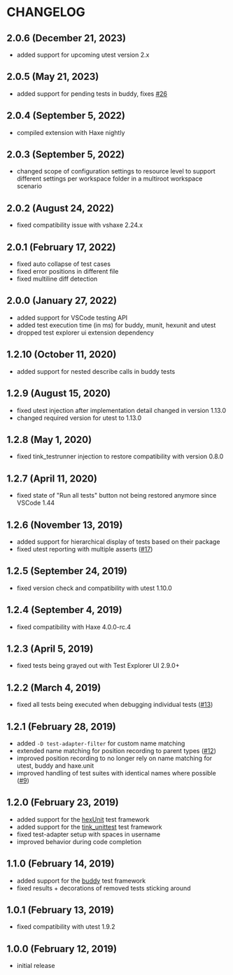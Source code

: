 # CHANGELOG

## 2.0.6 (December 21, 2023)

- added support for upcoming utest version 2.x

## 2.0.5 (May 21, 2023)

- added support for pending tests in buddy, fixes [#26](https://github.com/vshaxe/haxe-test-adapter/issues/26)

## 2.0.4 (September 5, 2022)

- compiled extension with Haxe nightly

## 2.0.3 (September 5, 2022)

- changed scope of configuration settings to resource level to support different settings per workspace folder in a multiroot workspace scenario

## 2.0.2 (August 24, 2022)

- fixed compatibility issue with vshaxe 2.24.x

## 2.0.1 (February 17, 2022)

- fixed auto collapse of test cases
- fixed error positions in different file
- fixed multiline diff detection

## 2.0.0 (January 27, 2022)

- added support for VSCode testing API
- added test execution time (in ms) for buddy, munit, hexunit and utest
- dropped test explorer ui extension dependency

## 1.2.10 (October 11, 2020)

- added support for nested describe calls in buddy tests

## 1.2.9 (August 15, 2020)

- fixed utest injection after implementation detail changed in version 1.13.0
- changed required version for utest to 1.13.0

## 1.2.8 (May 1, 2020)

- fixed tink_testrunner injection to restore compatibility with version 0.8.0

## 1.2.7 (April 11, 2020)

- fixed state of "Run all tests" button not being restored anymore since VSCode 1.44

## 1.2.6 (November 13, 2019)

- added support for hierarchical display of tests based on their package
- fixed utest reporting with multiple asserts ([#17](https://github.com/vshaxe/haxe-test-adapter/issues/17))

## 1.2.5 (September 24, 2019)

- fixed version check and compatibility with utest 1.10.0

## 1.2.4 (September 4, 2019)

- fixed compatibility with Haxe 4.0.0-rc.4

## 1.2.3 (April 5, 2019)

- fixed tests being grayed out with Test Explorer UI 2.9.0+

## 1.2.2 (March 4, 2019)

- fixed all tests being executed when debugging individual tests ([#13](https://github.com/vshaxe/haxe-test-adapter/pull/13))

## 1.2.1 (February 28, 2019)

- added `-D test-adapter-filter` for custom name matching
- extended name matching for position recording to parent types ([#12](https://github.com/vshaxe/haxe-test-adapter/pull/12))
- improved position recording to no longer rely on name matching for utest, buddy and haxe.unit
- improved handling of test suites with identical names where possible ([#9](https://github.com/vshaxe/haxe-test-adapter/pull/9))

## 1.2.0 (February 23, 2019)

- added support for the [hexUnit](https://github.com/DoclerLabs/hexUnit) test framework
- added support for the [tink_unittest](https://github.com/haxetink/tink_unittest) test framework
- fixed test-adapter setup with spaces in username
- improved behavior during code completion

## 1.1.0 (February 14, 2019)

- added support for the [buddy](https://github.com/ciscoheat/buddy) test framework
- fixed results + decorations of removed tests sticking around

## 1.0.1 (February 13, 2019)

- fixed compatibility with utest 1.9.2

## 1.0.0 (February 12, 2019)

- initial release
